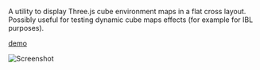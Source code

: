 A utility to display Three.js cube environment maps in a flat cross
layout. Possibly useful for testing dynamic cube maps effects (for
example for IBL purposes).



[demo](http://mixedbit.org/cubemap-flat-view/webgl_materials_cubemap_dynamic2.html)


![Screenshot](http://mixedbit.org/cubemap-flat-view/screen.png)

